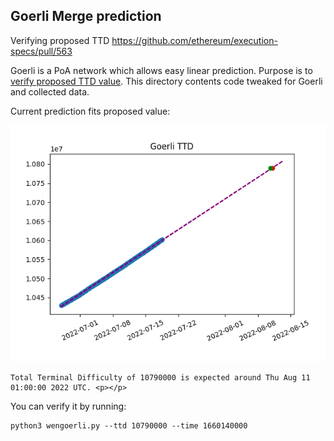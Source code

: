 ## Goerli Merge prediction

Verifying proposed TTD https://github.com/ethereum/execution-specs/pull/563

Goerli is a PoA network which allows easy linear prediction. Purpose is to [verify proposed TTD value](https://github.com/ethereum/execution-specs/pull/563). This directory contents code tweaked for Goerli and collected data. 

Current prediction fits proposed value: 

![](./chart.png)
```
Total Terminal Difficulty of 10790000 is expected around Thu Aug 11 01:00:00 2022 UTC. <p></p>

```
You can verify it by running: 

```
python3 wengoerli.py --ttd 10790000 --time 1660140000
``` 


